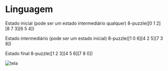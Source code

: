 # Linguagem

Estado inicial (pode ser um estado intermediário qualquer)
8-puzzle([0 1 2][8 7 3][6 5 4])

Estado intermediário (pode ser um estado inicial)
8-puzzle([1 0 6][4 2 5][7 3 8])

Estado final
8-puzzle([1 2 3][4 5 6][7 8 0])

![tela](ia/wiki/image/estados_ia.JPG)